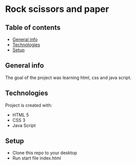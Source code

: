 # Rock scissors and paper

## Table of contents
* [General info](#general-info)
* [Technologies](#technologies)
* [Setup](#setup)

## General info
The goal of the project was learning html, css and java script. 
	
## Technologies
Project is created with:
* HTML 5
* CSS 3
* Java Script
	
## Setup
* Clone this repo to your desktop
* Run start file index.html
